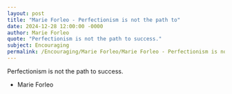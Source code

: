 ```yaml
---
layout: post
title: "Marie Forleo - Perfectionism is not the path to"
date: 2024-12-28 12:00:00 -0000
author: Marie Forleo
quote: "Perfectionism is not the path to success."
subject: Encouraging
permalink: /Encouraging/Marie Forleo/Marie Forleo - Perfectionism is not the path to
---
```


Perfectionism is not the path to success.

- Marie Forleo
